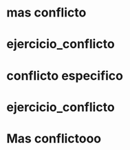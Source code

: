 

# mas conflicto
# ejercicio_conflicto
# conflicto especifico

# ejercicio_conflicto
# Mas conflictooo


